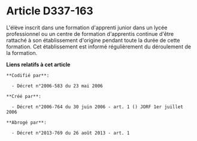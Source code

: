 # Article D337-163

L'élève inscrit dans une formation d'apprenti junior dans un lycée professionnel ou un centre de formation d'apprentis
continue d'être rattaché à son établissement d'origine pendant toute la durée de cette formation. Cet établissement est
informé régulièrement du déroulement de la formation.

**Liens relatifs à cet article**

	**Codifié par**:

	  - Décret n°2006-583 du 23 mai 2006

	**Créé par**:

	  - Décret n°2006-764 du 30 juin 2006 - art. 1 () JORF 1er juillet 2006

	**Abrogé par**:

	  - Décret n°2013-769 du 26 août 2013 - art. 1
